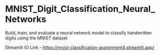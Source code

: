 # MNIST_Digit_Classification_Neural_Networks
Build, train, and evaluate a neural network model to classify handwritten digits using the MNIST dataset

Streamlit IO Link - https://mnist-classification-assignment4.streamlit.app/
